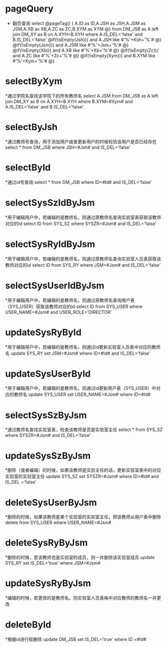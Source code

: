 pageQuery
===
* 翻页查询
select       @pageTag() {
                        A.ID as ID,A.JSH as JSH,A.JSM as JSM,A.XB as XB,A.ZC as ZC,B.XYM as XYM
                     @}
                        from DM_JSB as A left join DM_XY as B on A.XYH=B.XYH 
                            where A.IS_DEL='false' and B.IS_DEL='false'
                                        @if(!isEmpty(Jsh)){
                                            and A.JSH like #'%'+Ksh+'%'#
                                        @}
                                        @if(!isEmpty(Jsm)){
                                            and A.JSM like #'%'+Jsm+'%'#
                                        @}
                                        @if(!isEmpty(Xb)){
                                            and A.XB like #'%'+Xb+'%'#
                                        @}
                                        @if(!isEmpty(Zc)){
                                            and A.ZC like #'%'+Zc+'%'#
                                        @}
                                        @if(!isEmpty(Xym)){
                                            and B.XYM like #'%'+Xym+'%'#
                                        @}
                       
selectByXym
===
*通过学院名查找该学院下的所有教师名
select A.JSM from DM_JSB as A left join DM_XY as B on A.XYH=B.XYH 
                where B.XYM=#Xym# and A.IS_DEL='false' and B.IS_DEL='false'
                                        
selectByJsh
===
*通过教师号查询，用于添加用户或者更新用户的时候校验该用户是否已经存在
select * from DM_JSB where JSH=#Jsh# and IS_DEL='false'

selectById
===
*通过id号查询
select * from DM_JSB where ID=#Id# and IS_DEL='false'

selectSysSzIdByJsm
===
*用于编辑用户中，若编辑的是教师名，则通过原教师名查询实验室表获取该教师对应的id
select ID from SYS_SZ where SYSZR=#Jsm# and IS_DEL='false'

selectSysRyIdByJsm
===
*用于编辑用户中，若编辑的是教师名，则通过原教师名查询实验室人员表获取该教师对应的id
select ID from SYS_RY where JSM=#Jsm# and IS_DEL='false'

selectSysUserIdByJsm
===
*用于编辑用户中，若编辑的是教师名，则通过原教师名查询用户表（SYS_USER）获取该教师对应的id
select ID from SYS_USER where USER_NAME=#Jsm# and USER_ROLE='DIRECTOR'

updateSysRyById
===
*用于编辑用户中，若编辑的是教师名，则通过id更新实验室人员表中对应的教师名
update SYS_RY set JSM=#Jsm# where ID=#Id# and IS_DEL='false'

updateSysUserById
===
*用于编辑用户中，若编辑的是教师名，则通过id更新用户表（SYS_USER）中对应的教师名
update SYS_USER set USER_NAME=#Jsm# where ID=#Id#

selectSysSzByJsm
===
*通过教师名查找实验室表，检查该教师是否是实验室主任
select * from SYS_SZ where SYSZR=#Jsm# and IS_DEL='false'

updateSysSzByJsm
===
*删除（或者编辑）的时候，如果该教师是实验主任的话，更新实验室表中的对应实验室的实验室主任
update SYS_SZ set SYSZR=#Jsm# where ID=#Id# and IS_DEL ='false'

deleteSysUserByJsm
===
*删除的时候，如果该教师是某个实验室的实验室主任，把该教师从用户表中删除
delete from SYS_USER where USER_NAME=#Jsm#

deleteSysRyByJsm
===
*删除的时候，若该教师也是实验室的成员，则一并删除该实验室成员
update SYS_RY set IS_DEL='true' where JSM=#Jsm#

updateSysRyByJsm
===
*编辑的时候，若更改的是教师名，则实验室人员表格中对应教师的教师名一并更改



deleteById
===
*根据id进行软删除
update DM_JSB set IS_DEL='true' where ID =#Id#

